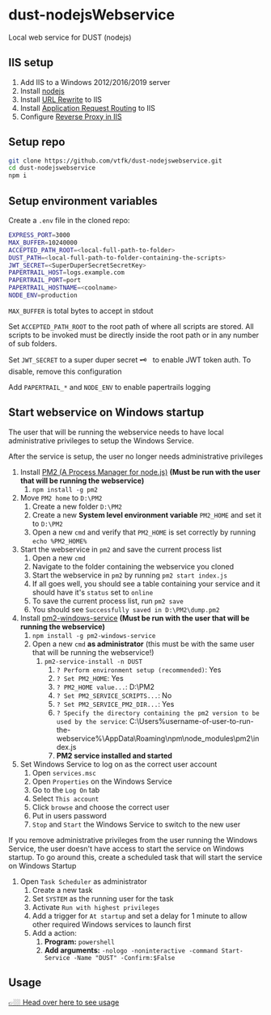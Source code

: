 ﻿# dust-nodejsWebservice

Local web service for DUST (nodejs)

## IIS setup

1.	Add IIS to a Windows 2012/2016/2019 server
1.	Install [nodejs](https://nodejs.org/en/download/)
1.	Install [URL Rewrite](https://www.microsoft.com/web/handlers/webpi.ashx?command=getinstallerredirect&appid=urlrewrite2) to IIS
1.	Install [Application Request Routing](https://www.microsoft.com/web/handlers/webpi.ashx?command=getinstallerredirect&appid=ARRv3_0) to IIS
1.	Configure [Reverse Proxy in IIS](https://tecadmin.net/set-up-reverse-proxy-using-iis/)

## Setup repo

```bash
git clone https://github.com/vtfk/dust-nodejswebservice.git
cd dust-nodejswebservice
npm i
```

## Setup environment variables

Create a `.env` file in the cloned repo:

```bash
EXPRESS_PORT=3000
MAX_BUFFER=10240000
ACCEPTED_PATH_ROOT=<local-full-path-to-folder>
DUST_PATH=<local-full-path-to-folder-containing-the-scripts>
JWT_SECRET=<SuperDuperSecretSecretKey>
PAPERTRAIL_HOST=logs.example.com
PAPERTRAIL_PORT=port
PAPERTRAIL_HOSTNAME=<coolname>
NODE_ENV=production
```

`MAX_BUFFER` is total bytes to accept in stdout

Set `ACCEPTED_PATH_ROOT` to the root path of where all scripts are stored. All scripts to be invoked must be directly inside the root path or in any number of sub folders.

Set `JWT_SECRET` to a super duper secret 🗝 &nbsp; to enable JWT token auth. To disable, remove this configuration

Add `PAPERTRAIL_*` and `NODE_ENV` to enable papertrails logging

## Start webservice on Windows startup

The user that will be running the webservice needs to have local administrative privileges to setup the Windows Service.

After the service is setup, the user no longer needs administrative privileges

1. Install [PM2 (A Process Manager for node.js)](https://pm2.keymetrics.io/) **(Must be run with the user that will be running the webservice)**
    1. `npm install -g pm2`
1. Move `PM2 home` to `D:\PM2`
    1. Create a new folder `D:\PM2`
    1. Create a new **System level environment variable** `PM2_HOME` and set it to `D:\PM2`
    1. Open a new `cmd` and verify that `PM2_HOME` is set correctly by running `echo %PM2_HOME%`
1. Start the webservice in `pm2` and save the current process list
    1. Open a new `cmd`
    1. Navigate to the folder containing the webservice you cloned
    1. Start the webservice in `pm2` by running `pm2 start index.js`
    1. If all goes well, you should see a table containing your service and it should have it's `status` set to `online`
    1. To save the current process list, run `pm2 save`
    1. You should see `Successfully saved in D:\PM2\dump.pm2`
1. Install [pm2-windows-service](https://www.npmjs.com/package/pm2-windows-service) **(Must be run with the user that will be running the webservice)**
    1. `npm install -g pm2-windows-service`
    1. Open a new `cmd` **as administrator** (this must be with the same user that will be running the webservice!)
        1. `pm2-service-install -n DUST`
            1. `? Perform environment setup (recommended)`: Yes
            1. `? Set PM2_HOME`: Yes
            1. `? PM2_HOME value...`: D:\PM2
            1. `? Set PM2_SERVICE_SCRIPTS...`: No
            1. `? Set PM2_SERVICE_PM2_DIR...`: Yes
            1. `? Specify the directory containing the pm2 version to be used by the service`: C:\Users\%username-of-user-to-run-the-webservice%\AppData\Roaming\npm\node_modules\pm2\index.js
            1. **PM2 service installed and started**
1. Set Windows Service to log on as the correct user account
    1. Open `services.msc`
    1. Open `Properties` on the Windows Service
    1. Go to the `Log On` tab
    1. Select `This account`
    1. Click `browse` and choose the correct user
    1. Put in users password
    1. `Stop` and `Start` the Windows Service to switch to the new user 

If you remove administrative privileges from the user running the Windows Service, the user doesn't have access to start the service on Windows startup. To go around this, create a scheduled task that will start the service on Windows Startup

1. Open `Task Scheduler` as administrator
    1. Create a new task
    1. Set `SYSTEM` as the running user for the task
    1. Activate `Run with highest privileges`
    1. Add a trigger for `At startup` and set a delay for 1 minute to allow other required Windows services to launch first
    1. Add a action:
        1. **Program:** `powershell`
        1. **Add arguments:** `-nologo -noninteractive -command Start-Service -Name "DUST" -Confirm:$False`


## Usage

[👉🏼 Head over here to see usage](./USAGE.md)
